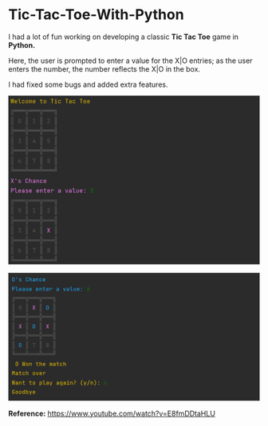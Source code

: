 # Tic-Tac-Toe-With-Python
I had a lot of fun working on developing a classic <b>Tic Tac Toe</b> game in <b>Python.</b> 

Here, the user is prompted to enter a value for the X|O entries; as the user enters the number, the number reflects the X|O in the box.

I had fixed some bugs and added extra features.

<img src="https://github.com/Vishwam11/Tic-Tac-Toe-With-Python/blob/main/tic-tac-toe-1.png"> </a>

<img src="https://github.com/Vishwam11/Tic-Tac-Toe-With-Python/blob/main/tic-tac-toe-2.png"> </a>

<b>Reference:</b> https://www.youtube.com/watch?v=E8fmDDtaHLU



